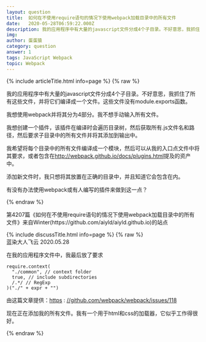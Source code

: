 ```yaml
---
layout: question
title:  如何在不使用require语句的情况下使用webpack加载目录中的所有文件
date:   2020-05-28T06:59:22.000Z
description: 我的应用程序中有大量的javascript文件分成4个子目录。不好意思，我抓住了所有这些文件，并将它们编译成一个文件。这些文件没有module.expor...
img: 
author: 蛋蛋猿
category: question
answer: 1
tags: JavaScript Webpack
topic: Webpack
---
```

<div class="article-root">
  <div class="article">
    {% include articleTitle.html info=page %}
    {% raw %}
    <div class="article-content"><p><font style="vertical-align: inherit;"><font style="vertical-align: inherit;">我的应用程序中有大量的javascript文件分成4个子目录。</font><font style="vertical-align: inherit;">不好意思，我抓住了所有这些文件，并将它们编译成一个文件。</font><font style="vertical-align: inherit;">这些文件没有module.exports函数。</font></font></p>

<p><font style="vertical-align: inherit;"><font style="vertical-align: inherit;">我想使用webpack并将其分为4部分。</font><font style="vertical-align: inherit;">我不想手动输入所有文件。</font></font></p>

<p><font style="vertical-align: inherit;"><font style="vertical-align: inherit;">我想创建一个插件，该插件在编译时会遍历目录树，然后获取所有.js文件名和路径，然后要求子目录中的所有文件并将其添加到输出中。 </font></font></p>

<p><font style="vertical-align: inherit;"><font style="vertical-align: inherit;">我希望将每个目录中的所有文件编译成一个模块，然后可以从我的入口点文件中将其要求，或者包含在</font></font><a href="http://webpack.github.io/docs/plugins.html" rel="noreferrer"><font style="vertical-align: inherit;"><font style="vertical-align: inherit;">http://webpack.github.io/docs/plugins.html</font></font></a><font style="vertical-align: inherit;"><font style="vertical-align: inherit;">提及</font><font style="vertical-align: inherit;">的资产</font><font style="vertical-align: inherit;">中。</font></font></p>

<p><font style="vertical-align: inherit;"><font style="vertical-align: inherit;">添加新文件时，我只想将其放置在正确的目录中，并且知道它会包含在内。</font></font></p>

<p><font style="vertical-align: inherit;"><font style="vertical-align: inherit;">有没有办法使用webpack或有人编写的插件来做到这一点？</font></font></p></div>
    {% endraw %}
  </div>
  <p class="winter_mark">第4207篇《如何在不使用require语句的情况下使用webpack加载目录中的所有文件》来自Winter(https://github.com/aiyld/aiyld.github.io)的站点</p>
  <div class="discuss-wrapper">
    {% include discussTitle.html info=page %}
    {% raw %}
    <div class="discuss-list">
    <div class="discuss-item">
        <div class="discuss-parent">
          <div class="discuss-meta">
            <span class="discuss-user">蓝染大人飞云</span>
            <span class="discuss-time">2020.05.28</span>
          </div>
          <div class="discuss-comment"><p><font style="vertical-align: inherit;"><font style="vertical-align: inherit;">在我的应用程序文件中，我最后放了要求 </font></font></p>

<pre class="lang-js prettyprint prettyprinted" style=""><code><span class="pln">require</span><span class="pun">.</span><span class="pln">context</span><span class="pun">(</span><span class="pln">
  </span><span class="str">"./common"</span><span class="pun">,</span><span class="pln"> </span><span class="com">// context folder</span><span class="pln">
  </span><span class="kwd">true</span><span class="pun">,</span><span class="pln"> </span><span class="com">// include subdirectories</span><span class="pln">
  </span><span class="pun">/.*</span><span class="str">/ /</span><span class="pun">/</span><span class="pln"> </span><span class="typ">RegExp</span><span class="pln">
</span><span class="pun">)(</span><span class="str">"./"</span><span class="pln"> </span><span class="pun">+</span><span class="pln"> expr </span><span class="pun">+</span><span class="pln"> </span><span class="str">""</span><span class="pun">)</span></code></pre>

<p><font style="vertical-align: inherit;"><font style="vertical-align: inherit;">由这篇文章提供：</font><a href="https://github.com/webpack/webpack/issues/118"><font style="vertical-align: inherit;">https</font></a><font style="vertical-align: inherit;"> : </font></font><a href="https://github.com/webpack/webpack/issues/118"><font style="vertical-align: inherit;"><font style="vertical-align: inherit;">//github.com/webpack/webpack/issues/118</font></font></a></p>

<p><font style="vertical-align: inherit;"><font style="vertical-align: inherit;">现在正在添加我的所有文件。</font><font style="vertical-align: inherit;">我有一个用于html和css的加载器，它似乎工作得很好。</font></font></p></div>
        </div></div>
    </div>
    {% endraw %}
  </div>
<div>
